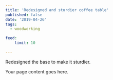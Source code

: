 ```yaml
---
title: 'Redesigned and sturdier coffee table'
published: false
date: '2019-04-26'
tags:
  - woodworking

feed:
    limit: 10

---
```


Redesigned the base to make it sturdier.

Your page content goes here.